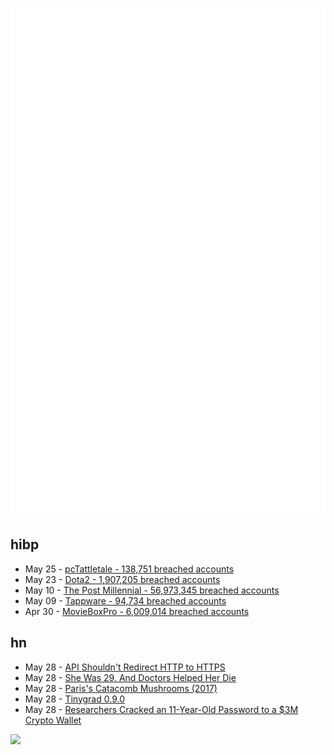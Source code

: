 ![Metrics](https://raw.githubusercontent.com/phixion/phixion/master/metrics.svg)

## hibp

<!--
for https://github.com/phixion/phixion/blob/main/.github/workflows/feeds.yml
-->
<!--START_SECTION:haveibeenpwnd-->
- May 25 - [pcTattletale - 138,751 breached accounts](https://haveibeenpwned.com/PwnedWebsites#pcTattletale)
- May 23 - [Dota2 - 1,907,205 breached accounts](https://haveibeenpwned.com/PwnedWebsites#Dota2)
- May 10 - [The Post Millennial - 56,973,345 breached accounts](https://haveibeenpwned.com/PwnedWebsites#ThePostMillennial)
- May 09 - [Tappware - 94,734 breached accounts](https://haveibeenpwned.com/PwnedWebsites#Tappware)
- Apr 30 - [MovieBoxPro - 6,009,014 breached accounts](https://haveibeenpwned.com/PwnedWebsites#MovieBoxPro)
<!--END_SECTION:haveibeenpwnd-->

## hn

<!--
for https://github.com/phixion/phixion/blob/main/.github/workflows/feeds.yml
-->
<!--START_SECTION:hn-->
- May 28 - [API Shouldn't Redirect HTTP to HTTPS](https://jviide.iki.fi/http-redirects)
- May 28 - [She Was 29. And Doctors Helped Her Die](https://www.thefp.com/p/zoraya-ter-beek-dead-assisted-suicide)
- May 28 - [Paris's Catacomb Mushrooms (2017)](https://www.atlasobscura.com/articles/paris-catacomb-mushrooms)
- May 28 - [Tinygrad 0.9.0](https://github.com/tinygrad/tinygrad/releases/tag/v0.9.0)
- May 28 - [Researchers Cracked an 11-Year-Old Password to a $3M Crypto Wallet](https://www.wired.com/story/roboform-password-3-million-dollar-crypto-wallet/)
<!--END_SECTION:hn-->

<!--
for https://yhype.me
-->
![](https://hit.yhype.me/github/profile?user_id=13013670)
